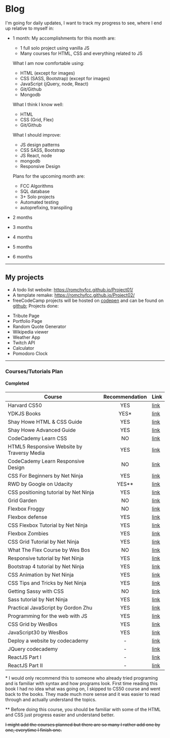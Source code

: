 # Blog

I'm going for daily updates, I want to track my progress to see, 
where I end up relative to myself in: 
  
* 1 month: 
	My accomplishments for this month are:
	- 1 full solo project using vanilla JS
	- Many courses for HTML, CSS and everything related to JS

	What I am now comfortable using:
	- HTML (except for images)
	- CSS (SASS, Bootstrap) (except for images)
	- JavaScript (jQuery, node, React)
	- Git/Github
	- Mongodb

	What I think I know well:
	- HTML
	- CSS (Grid, Flex)
	- Git/Github

	What I should improve: 
	- JS design patterns
	- CSS SASS, Bootstrap
	- JS React, node
	- mongodb
	- Responsive Design

	Plans for the upcoming month are: 
	- FCC Algorithms
	- SQL database
	- 3+ Solo projects
	- Automated testing
	- autoprefixing, transpiling

* 2 months
* 3 months
* 4 months
* 5 months
* 6 months

---

## My projects

- A todo list website: https://romchyfcc.github.io/Project01/
- A template remake: https://romchyfcc.github.io/Project02/
- freeCodeCamp projects will be hosted on [codepen](https://codepen.io/Romchy/) and can be found on [github](https://github.com/RomchyFCC/FCC); Projects done:
* Tribute Page
* Portfolio Page
* Random Quote Generator
* Wikipedia viewer
* Weather App
* Twitch API
* Calculator
* Pomodoro Clock

---

### Courses/Tutorials Plan

#### Completed

Course | Recommendation | Link
-------|:-------------:|-----
Harvard CS50 | YES | [link](https://courses.edx.org/courses/course-v1:HarvardX+CS50+X/course/)
YDKJS Books | YES&ast; | [link](https://github.com/getify/You-Dont-Know-JS)
Shay Howe HTML & CSS Guide | YES | [link](https://learn.shayhowe.com/html-css/)
Shay Howe Advanced Guide | YES | [link](https://learn.shayhowe.com/advanced-html-css/)
CodeCademy Learn CSS | NO | [link](https://www.codecademy.com/learn/learn-css)
HTML5 Responsive Website by Traversy Media | YES | [link](https://www.youtube.com/watch?v=Wm6CUkswsNw)
CodeCademy Learn Responsive Design | NO | [link](https://www.codecademy.com/learn/learn-responsive-design)
CSS For Beginners by Net Ninja | YES | [link](https://www.youtube.com/watch?v=4BEyFVufmM8&index=2&list=PL4cUxeGkcC9gQeDH6xYhmO-db2mhoTSrT)
RWD by Google on Udacity | YES&ast;&ast; | [link](https://eu.udacity.com/course/responsive-web-design-fundamentals--ud893)
CSS positioning tutorial by Net Ninja | YES | [link](https://www.youtube.com/playlist?list=PL4cUxeGkcC9hudKGi5o5UiWuTAGbxiLTh)
Grid Garden | NO | [link](http://cssgridgarden.com/)
Flexbox Froggy | NO | [link](http://flexboxfroggy.com/)
Flexbox defense | YES | [link](http://www.flexboxdefense.com/)
CSS Flexbox Tutorial by Net Ninja | YES | [link](https://www.youtube.com/watch?v=Y8zMYaD1bz0&list=PL4cUxeGkcC9i3FXJSUfmsNOx8E7u6UuhG)
Flexbox Zombies | YES | [link](https://geddski.teachable.com/p/flexbox-zombies)
CSS Grid Tutorial by Net Ninja | YES | [link](https://www.youtube.com/watch?v=x7tLPhnA06w&list=PL4cUxeGkcC9itC4TxYMzFCfveyutyPOCY)
What The Flex Course by Wes Bos | NO | [link](https://flexbox.io/)
Responsive tutorial by Net Ninja | YES | [link](https://www.youtube.com/watch?v=3tLb3i7GB38&list=PL4cUxeGkcC9g9Vh9MAA-XKnfJsWZnPZFw)
Bootstrap 4 tutorial by Net Ninja | YES | [link](https://www.youtube.com/watch?v=QAgrHLtG1Yk&list=PL4cUxeGkcC9jE_cGvLLC60C_PeF_24pvv)
CSS Animation by Net Ninja | YES | [link](https://www.youtube.com/watch?v=jgw82b5Y2MU&list=PL4cUxeGkcC9iGYgmEd2dm3zAKzyCGDtM5)
CSS Tips and Tricks by Net Ninja | YES | [link](https://www.youtube.com/watch?v=B9OZkATMbag&index=1&list=PL4cUxeGkcC9htzG9o-QzCTsGMbmfuF4kk)
Getting Sassy with CSS | NO | [link](http://www.sassshop.com/#/)
Sass tutorial by Net Ninja | YES | [link](https://www.youtube.com/watch?v=St5B7hnMLjg&list=PL4cUxeGkcC9iEwigam3gTjU_7IA3W2WZA)
Practical JavaScript by Gordon Zhu | YES | [link](https://watchandcode.com/p/practical-javascript)
Programming for the web with JS | YES | [link](https://courses.edx.org/courses/course-v1:PennX+SD4x+2T2017/course/)
CSS Grid by WesBos | YES | [link](https://cssgrid.io/)
JavaScript30 by WesBos | YES | [link](https://javascript30.com/)
Deploy a website by codecademy | - | [link](https://www.codecademy.com/learn/deploy-a-website)
JQuery codecademy | - | [link](https://www.codecademy.com/learn/learn-jquery)
ReactJS Part I | - | [link](https://www.codecademy.com/learn/react-101)
ReactJS Part II | - | [link](https://www.codecademy.com/learn/react-102)

&ast; I would only recommend this to someone who already tried programing and is familiar with syntax and how programs look. First time reading this book I had no idea what was going on, I skipped to CS50 course and went back to the books.
They made much more sense and it was easier to read through and actually understand the topics.

&ast;&ast; Before doing this course, you should be familiar with some of the HTML and CSS just progress easier and understand better.

~~I might add the courses planned but there are so many I rather add one by one, everytime I finish one.~~